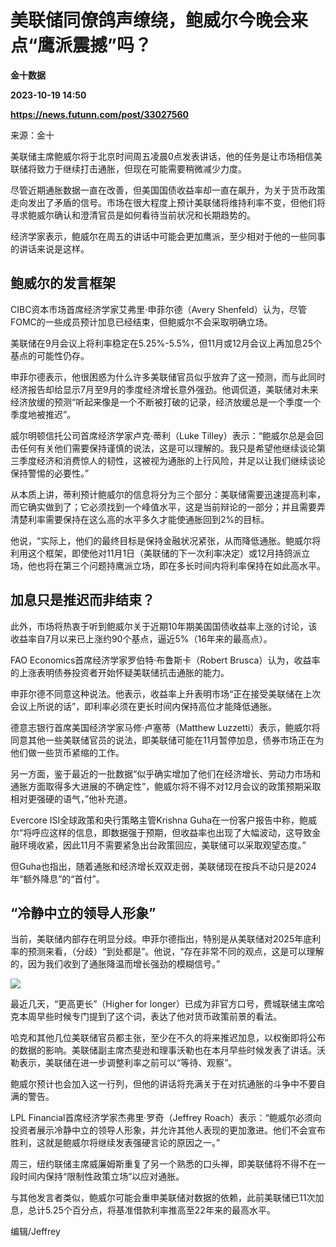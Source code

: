 # 美联储同僚鸽声缭绕，鲍威尔今晚会来点“鹰派震撼”吗？
**金十数据**

**2023-10-19 14:50**

**https://news.futunn.com/post/33027560**

来源：金十

美联储主席鲍威尔将于北京时间周五凌晨0点发表讲话，他的任务是让市场相信美联储将致力于继续打击通胀，但现在可能需要稍微减少力度。

尽管近期通胀数据一直在改善，但美国国债收益率却一直在飙升，为关于货币政策走向发出了矛盾的信号。市场在很大程度上预计美联储将维持利率不变，但他们将寻求鲍威尔确认和澄清官员是如何看待当前状况和长期趋势的。

经济学家表示，鲍威尔在周五的讲话中可能会更加鹰派，至少相对于他的一些同事的讲话来说是这样。

鲍威尔的发言框架
--------

CIBC资本市场首席经济学家艾弗里·申菲尔德（Avery Shenfeld）认为，尽管FOMC的一些成员预计加息已经结束，但鲍威尔不会采取明确立场。

美联储在9月会议上将利率稳定在5.25%-5.5%，但11月或12月会议上再加息25个基点的可能性仍存。

申菲尔德表示，他很困惑为什么许多美联储官员似乎放弃了这一预测，而与此同时经济报告却给显示7月至9月的季度经济增长意外强劲。他调侃道，美联储对未来经济放缓的预测“听起来像是一个不断被打破的记录，经济放缓总是一个季度一个季度地被推迟”。

威尔明顿信托公司首席经济学家卢克·蒂利（Luke Tilley）表示：“鲍威尔总是会回击任何有关他们需要保持谨慎的说法，这是可以理解的。我只是希望他继续谈论第三季度经济和消费惊人的韧性，这被视为通胀的上行风险，并足以让我们继续谈论保持警惕的必要性。”

从本质上讲，蒂利预计鲍威尔的信息将分为三个部分：美联储需要迅速提高利率，而它确实做到了；它必须找到一个峰值水平，这是当前辩论的一部分；并且需要弄清楚利率需要保持在这么高的水平多久才能使通胀回到2%的目标。

他说，“实际上，他们的最终目标是保持金融状况紧张，从而降低通胀。鲍威尔将利用这个框架，即使他对11月1日（美联储的下一次利率决定）或12月持鸽派立场，他也将在第三个问题持鹰派立场，即在多长时间内将利率保持在如此高水平。

加息只是推迟而非结束？
-----------

此外，市场将热衷于听到鲍威尔关于近期10年期美国国债收益率上涨的讨论，该收益率自7月以来已上涨约90个基点，逼近5%（16年来的最高点）。

FAO Economics首席经济学家罗伯特·布鲁斯卡（Robert Brusca）认为，收益率的上涨表明债券投资者开始怀疑美联储抗击通胀的能力。

申菲尔德不同意这种说法。他表示，收益率上升表明市场“正在接受美联储在上次会议上所说的话”，即利率必须在更长时间内保持高位才能降低通胀。

德意志银行首席美国经济学家马修·卢塞蒂（Matthew Luzzetti）表示，鲍威尔将同意其他一些美联储官员的说法，即美联储可能在11月暂停加息，债券市场正在为他们做一些货币紧缩的工作。

另一方面，鉴于最近的一批数据“似乎确实增加了他们在经济增长、劳动力市场和通胀方面取得多大进展的不确定性”，鲍威尔将不得不对12月会议的政策预期采取相对更强硬的语气，”他补充道。

Evercore ISI全球政策和央行策略主管Krishna Guha在一份客户报告中称，鲍威尔“将呼应这样的信息，即数据强于预期，但收益率也出现了大幅波动，这导致金融环境收紧，因此11月不需要紧急出台政策回应，美联储可以采取观望态度。”

但Guha也指出，随着通胀和经济增长双双走弱，美联储现在按兵不动只是2024年“额外降息”的“首付”。

“冷静中立的领导人形象”
------------

当前，美联储内部存在明显分歧。申菲尔德指出，特别是从美联储对2025年底利率的预测来看，（分歧）“到处都是”。他说，“存在非常不同的观点，这是可以理解的，因为我们收到了通胀降温而增长强劲的模糊信号。”

![](https://postimg.futunn.com/16977066340715855194607.png)

最近几天，“更高更长”（Higher for longer）已成为非官方口号，费城联储主席哈克本周早些时候专门提到了这个词，表达了他对货币政策前景的看法。

哈克和其他几位美联储官员都主张，至少在不久的将来推迟加息，以权衡即将公布的数据的影响。美联储副主席杰斐逊和理事沃勒也在本月早些时候发表了讲话。沃勒表示，美联储在进一步调整利率之前可以“等待、观察”。

鲍威尔预计也会加入这一行列，但他的讲话将充满关于在对抗通胀的斗争中不要自满的警告。

LPL Financial首席经济学家杰弗里·罗奇（Jeffrey Roach）表示：“鲍威尔必须向投资者展示冷静中立的领导人形象，并允许其他人表现的更加激进。他们不会宣布胜利，这就是鲍威尔将继续发表强硬言论的原因之一。”

周三，纽约联储主席威廉姆斯重复了另一个熟悉的口头禅，即美联储将不得不在一段时间内保持“限制性政策立场”以应对通胀。

与其他发言者类似，鲍威尔可能会重申美联储对数据的依赖，此前美联储已11次加息，总计5.25个百分点，将基准借款利率推高至22年来的最高水平。

编辑/Jeffrey